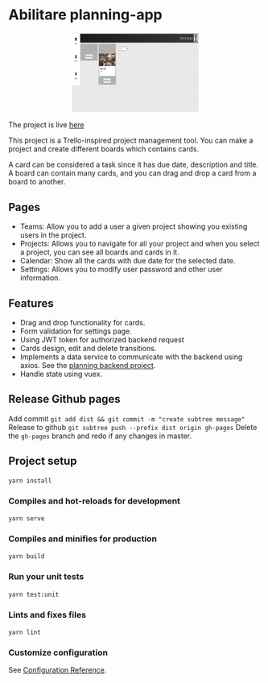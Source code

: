 # Abilitare planning-app

<p align="center"><img src="./assets/Abilitare.gif" width=50% height=50% alt="Abilitare"></p>

The project is live [here](https://brianignacio5.github.io/planning)

This project is a Trello-inspired project management tool. You can make a project and create different boards which contains cards. 

A card can be considered a task since it has due date, description and title.
A board can contain many cards, and you can drag and drop a card from a board to another.

## Pages

* Teams: Allow you to add a user a given project showing you existing users in the project.
* Projects: Allows you to navigate for all your project and when you select a project, you can see all boards and cards in it.
* Calendar: Show all the cards with due date for the selected date.
* Settings: Allows you to modify user password and other user information.

## Features 

* Drag and drop functionality for cards.
* Form validation for settings page.
* Using JWT token for authorized backend request
* Cards design, edit and delete transitions.
* Implements a data service to communicate with the backend using axios. See the [planning backend project](https://github.com/brianignacio5/planning-backend).
* Handle state using vuex.

## Release Github pages

Add commit `git add dist && git commit -m "create subtree message"`
Release to github `git subtree push --prefix dist origin gh-pages`
Delete the `gh-pages` branch and redo if any changes in master.

## Project setup
```
yarn install
```

### Compiles and hot-reloads for development
```
yarn serve
```

### Compiles and minifies for production
```
yarn build
```

### Run your unit tests
```
yarn test:unit
```

### Lints and fixes files
```
yarn lint
```

### Customize configuration
See [Configuration Reference](https://cli.vuejs.org/config/).
